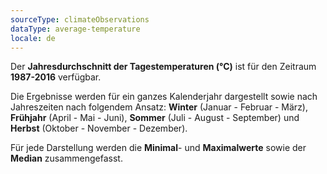 ```yaml
---
sourceType: climateObservations
dataType: average-temperature
locale: de
---
```


Der **Jahresdurchschnitt der Tagestemperaturen (°C)** ist für den Zeitraum
**1987-2016** verfügbar.

Die Ergebnisse werden für ein ganzes Kalenderjahr dargestellt sowie nach
Jahreszeiten nach folgendem Ansatz: **Winter** (Januar - Februar - März),
**Frühjahr** (April - Mai - Juni), **Sommer** (Juli - August - September) und
**Herbst** (Oktober - November - Dezember).

Für jede Darstellung werden die **Minimal**- und **Maximalwerte** sowie der
**Median** zusammengefasst.

